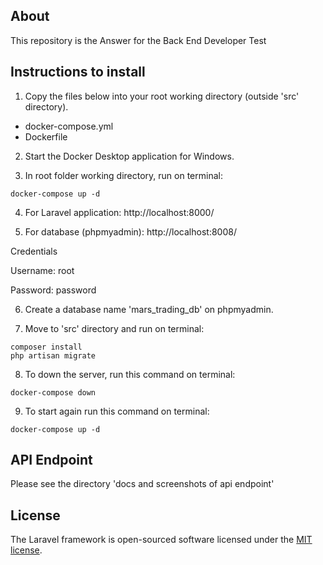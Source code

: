 ## About

This repository is the Answer for the Back End Developer Test

## Instructions to install
1. Copy the files below into your root working directory (outside 'src' directory).
- docker-compose.yml
- Dockerfile

2. Start the Docker Desktop application for Windows.

3. In root folder working directory, run on terminal:
```shell script
docker-compose up -d
```
4. For Laravel application:
http://localhost:8000/

5. For database (phpmyadmin):
http://localhost:8008/

Credentials

Username: root

Password: password

6. Create a database name 'mars_trading_db' on phpmyadmin.

7. Move to 'src' directory and run on terminal:
```shell script
composer install
php artisan migrate
```

8. To down the server, run this command on terminal:
```shell script
docker-compose down
```

9. To start again run this command on terminal:
```shell script
docker-compose up -d
```


## API Endpoint
Please see the directory 'docs and screenshots of api endpoint'



## License

The Laravel framework is open-sourced software licensed under the [MIT license](https://opensource.org/licenses/MIT).
